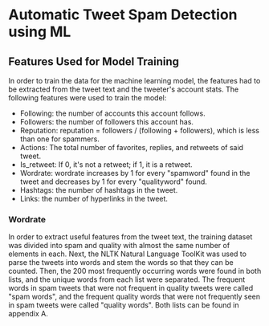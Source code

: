  <h1>Automatic Tweet Spam Detection using ML</h1>
  <h2>Features Used for Model Training</h2>
  <p>In order to train the data for the machine learning model, the features had to be extracted from the tweet text and the tweeter's account stats. The following features were used to train the model:</p>
  <ul>
    <li>Following: the number of accounts this account follows.</li>
    <li>Followers: the number of followers this account has.</li>
    <li>Reputation: reputation = followers / (following + followers), which is less than one for spammers.</li>
    <li>Actions: The total number of favorites, replies, and retweets of said tweet.</li>
    <li>Is_retweet: If 0, it's not a retweet; if 1, it is a retweet.</li>
    <li>Wordrate: wordrate increases by 1 for every "spamword" found in the tweet and decreases by 1 for every "qualityword" found.</li>
    <li>Hashtags: the number of hashtags in the tweet.</li>
    <li>Links: the number of hyperlinks in the tweet.</li>
  </ul>
  <h3>Wordrate</h3>
  <p>In order to extract useful features from the tweet text, the training dataset was divided into spam and quality with almost the same number of elements in each. Next, the NLTK Natural Language ToolKit was used to parse the tweets into words and stem the words so that they can be counted. Then, the 200 most frequently occurring words were found in both lists, and the unique words from each list were separated. The frequent words in spam tweets that were not frequent in quality tweets were called "spam words", and the frequent quality words that were not frequently seen in spam tweets were called "quality words". Both lists can be found in appendix A.</p>
